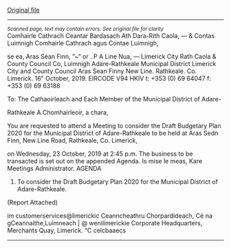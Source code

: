 [Original file](https://www.limerick.ie/sites/default/files/media/documents/2019-10/00%20Agenda%2023rd%20October%2C%202019_0.pdf)

---
*<small>Scanned page, text may contain errors. See original file for clarity</small>*  
Comhairle Cathrach Ceantar Bardasach Ath Dara-Rith Caola,
— & Contas Luimnigh Comhairle Cathrach agus Contae Luimnigh,

se ea, Aras Séan Finn,
”~“ or . P A Line Nua,
— Limerick City Rath Caola
& County Council Co, Luimnigh
Adare-Rathkeale Municipal District
Limerick City and County Council
Aras Sean Finny
New Line.
Rathkeale.
Co. Limerick.
16" October, 2019. EIRCODE V94 HKIV
t: +353 (0) 69 64047
f: +353 (0) 69 63188

To: The Cathaoirleach and Each Member of the Municipal District of Adare-

Rathkeale
A Chomhairleoir, a chara,

You are requested to attend a Meeting to consider the Draft Budgetary Plan 2020 for the Municipal
District of Adare-Rathkeale to be held at Aras Sedn Finn, New Line Road, Rathkeale, Co. Limerick,

on Wednesday, 23 October, 2019 at 2:45 p.m. The business to be transacted is set out on the
appended Agenda.
Is mise le meas,
Kare
Meetings Administrator.
AGENDA

1. To consider the Draft Budgetary Plan 2020 for the Municipal District of Adare-Rathkeale.

(Report Attached)

im customerservices@limerickic
Ceanncheathru Chorpardideach, Cé na gCeannaithe,Luimneach | @ wenilimerickie
Corporate Headquarters, Merchants Quay, Limerick. “C celcbaaecs


---
